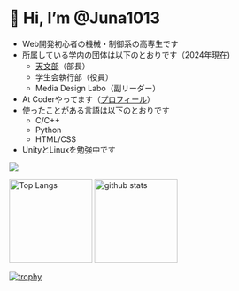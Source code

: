 # 👋 Hi, I’m @Juna1013

- Web開発初心者の機械・制御系の高専生です
- 所属している学内の団体は以下のとおりです（2024年現在)
  - [天文部](https://niticastronomy.myportfolio.com/)（部長）
  - 学生会執行部（役員）
  - Media Design Labo（副リーダー）
- At Coderやってます（[プロフィール](https://atcoder.jp/users/Jun1013)）
- 使ったことがある言語は以下のとおりです
  - C/C++
  - Python
  - HTML/CSS
- UnityとLinuxを勉強中です

<p align="left">
  <a href="https://skillicons.dev">
    <img src="https://skillicons.dev/icons?i=c,cpp,python,html,css" />
  </a>
</p>

<p align="left"> 
  <img alt="Top Langs" height="150px" src="https://github-readme-stats.vercel.app/api/top-langs/?username=Juna1013&layout=compact&count_private=true&show_icons=true&theme=onedark" />
  <img alt="github stats" height="150px" src="https://github-readme-stats.vercel.app/api?username=Juna1013&count_private=true&show_icons=true&show_icons=true&theme=onedark" />
</p>

[![trophy](https://github-profile-trophy.vercel.app/?username=Juna1013&theme=onedark&column=7)](https://github.com/ryo-ma/github-profile-trophy)
<!---
Juna1013/Juna1013 is a ✨ special ✨ repository because its `README.md` (this file) appears on your GitHub profile.
You can click the Preview link to take a look at your changes.
--->
